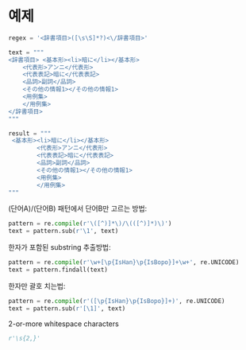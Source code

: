 # 예제

```python
regex = '<辞書項目>([\s\S]*?)<\/辞書項目>'

text = """
<辞書項目> <基本形><li>暗に</li></基本形>
    <代表形>アンニ</代表形>
    <代表表記>暗に</代表表記>
    <品詞>副詞</品詞>
    <その他の情報1></その他の情報1>
    <用例集>
    </用例集>
</辞書項目>
"""

result = """
 <基本形><li>暗に</li></基本形>
        <代表形>アンニ</代表形>
        <代表表記>暗に</代表表記>
        <品詞>副詞</品詞>
        <その他の情報1></その他の情報1>
        <用例集>
        </用例集>
"""

```



(단어A)/(단어B) 패턴에서 단어B만 고르는 방법:
```python
pattern = re.compile(r'\([^)]*\)/\(([^)]*)\)')
text = pattern.sub(r'\1', text)
```
한자가 포함된 substring 추출방법:
```python
pattern = re.compile(r'\w+[\p{IsHan}\p{IsBopo}]+\w+', re.UNICODE)
text = pattern.findall(text)
```
한자만 괄호 치는법:
```python
pattern = re.compile(r'([\p{IsHan}\p{IsBopo}]+)', re.UNICODE)
text = pattern.sub(r'[\1]', text)
```

2-or-more whitespace characters
```python
r'\s{2,}'
```
